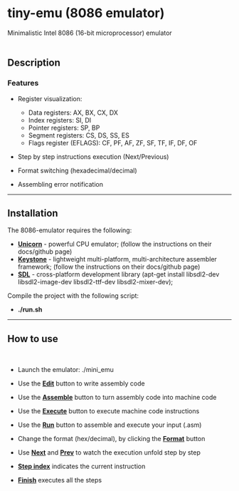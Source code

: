 # tiny-emu (8086 emulator)
Minimalistic Intel 8086 (16-bit microprocessor) emulator
<br></br>
## Description
### Features

- Register visualization:

    - Data registers: AX, BX, CX, DX
    - Index registers: SI, DI
    - Pointer registers: SP, BP
    - Segment registers: CS, DS, SS, ES
    - Flags register (EFLAGS): CF, PF, AF, ZF, SF, TF, IF, DF, OF
- Step by step instructions execution (Next/Previous)
- Format switching (hexadecimal/decimal)
- Assembling error notification

---
## Installation

The 8086-emulator requires the following:

- [**Unicorn**](https://www.unicorn-engine.org/) - powerful CPU emulator; (follow the instructions on their docs/github page)
- [**Keystone**](https://www.keystone-engine.org/) - lightweight multi-platform, multi-architecture assembler framework; (follow the instructions on their docs/github page)
- [**SDL**](https://www.libsdl.org/) - cross-platform development library (apt-get install libsdl2-dev libsdl2-image-dev libsdl2-ttf-dev libsdl2-mixer-dev);

Compile the project with the following script: 
- **./run.sh** 
---
## How to use
<br>

- Launch the emulator: ./mini_emu

- Use the <u>**Edit**</u> button to write assembly code

- Use the <u>**Assemble**</u> button to turn assembly code into machine code

- Use the <u>**Execute**</u> button to execute machine code instructions

- Use the <u>**Run**</u> button to assemble and execute your input (.asm)

- Change the format (hex/decimal), by clicking the <u>**Format**</u> button

- Use <u>**Next**</u> and <u>**Prev**</u> to watch the execution unfold step by step

- <u>**Step index**</u> indicates the current instruction

- <u>**Finish**</u> executes all the steps
